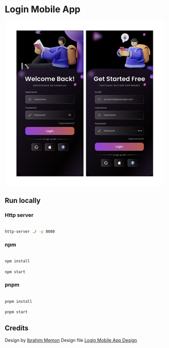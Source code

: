 # Login Mobile App

![Result](./Result.png)

## Run locally

### Http server

```bash

http-server ./ -p 8080

```

### npm

```bash

npm install

npm start

```

### pnpm

```bash

pnpm install

pnpm start

```

## Credits

Design by [Ibrahim Memon](https://www.figma.com/@ibrahimmemon)
Design file [Login Mobile App Design](https://www.figma.com/community/file/1218104346434555901/login-mobile-app-desgin-free)
